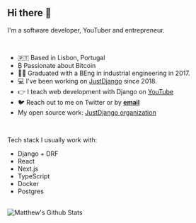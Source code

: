 <div>
<h2>Hi there 👋</h2>
</div>

<div>

I'm a software developer, YouTuber and entrepreneur. 
  
<br />
  
- 🇵🇹 Based in Lisbon, Portugal
- ₿ Passionate about Bitcoin
- 👨‍🎓 Graduated with a BEng in industrial engineering in 2017.
- 💻 I've been working on <a href="https://justdjango.com" target="_blank">JustDjango</a> since 2018.
- 👉 I teach web development with Django on [YouTube](https://www.youtube.com/channel/UCRM1gWNTDx0SHIqUJygD-kQ")
- 🐦 Reach out to me on Twitter or by <a href="mailto:matt@justdjango.com"><b>email</b></a>
- My open source work: <a href="https://github.com/justdjango" target="_blank">JustDjango organization</a>
  
<br />

Tech stack I usually work with:
  
- Django + DRF
- React
- Next.js
- TypeScript
- Docker
- Postgres
  
</div>

<div>

</div>

<div>
  
<br />

<img src="https://github-readme-stats.vercel.app/api?username=mattfreire&&show_icons=true&title_color=161e2e&icon_color=31c48d&text_color=4b5563&bg_color=f4f5f7" alt="Matthew's Github Stats">
